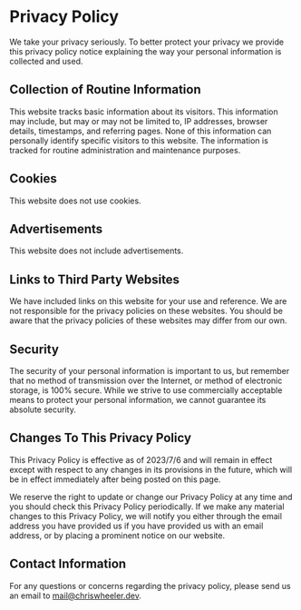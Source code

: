 # Privacy Policy

We take your privacy seriously. To better protect your privacy we provide this privacy policy notice explaining the way your personal information is collected and used.

## Collection of Routine Information

This website tracks basic information about its visitors. This information may include, but may or may not be limited to, IP addresses, browser details, timestamps, and referring pages. None of this information can personally identify specific visitors to this website. The information is tracked for routine administration and maintenance purposes.

## Cookies

This website does not use cookies.

## Advertisements

This website does not include advertisements.

## Links to Third Party Websites

We have included links on this website for your use and reference. We are not responsible for the privacy policies on these websites. You should be aware that the privacy policies of these websites may differ from our own.

## Security

The security of your personal information is important to us, but remember that no method of transmission over the Internet, or method of electronic storage, is 100% secure. While we strive to use commercially acceptable means to protect your personal information, we cannot guarantee its absolute security.

## Changes To This Privacy Policy

This Privacy Policy is effective as of 2023/7/6 and will remain in effect except with respect to any changes in its provisions in the future, which will be in effect immediately after being posted on this page.

We reserve the right to update or change our Privacy Policy at any time and you should check this Privacy Policy periodically. If we make any material changes to this Privacy Policy, we will notify you either through the email address you have provided us if you have provided us with an email address, or by placing a prominent notice on our website.

## Contact Information

For any questions or concerns regarding the privacy policy, please send us an email to mail@chriswheeler.dev.
